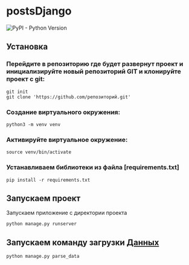 # postsDjango
![PyPI - Python Version](https://img.shields.io/pypi/pyversions/Django)


## Установка
### Перейдите в репозиторию где будет развернут проект и инициализируйте новый репозиторий GIT и клонируйте проект с git: 
```commandline
git init
git clone 'https://github.com/репозиторий.git'
```
### Создание виртуального окружения:
```commandline
python3 -m venv venv
```
### Активируйте виртуальное окружение:
```commandline
source venv/bin/activate
```
### Устанавливаем библиотеки из файла [requirements.txt]
```commandline
pip install -r requirements.txt
```

## Запускаем проект
Запускаем приложение с директории проекта
```commandline
python manage.py runserver  
```
## Запускаем команду загрузки [Данных](https://jsonplaceholder.typicode.com/posts)
```commandline
python manage.py parse_data
```


